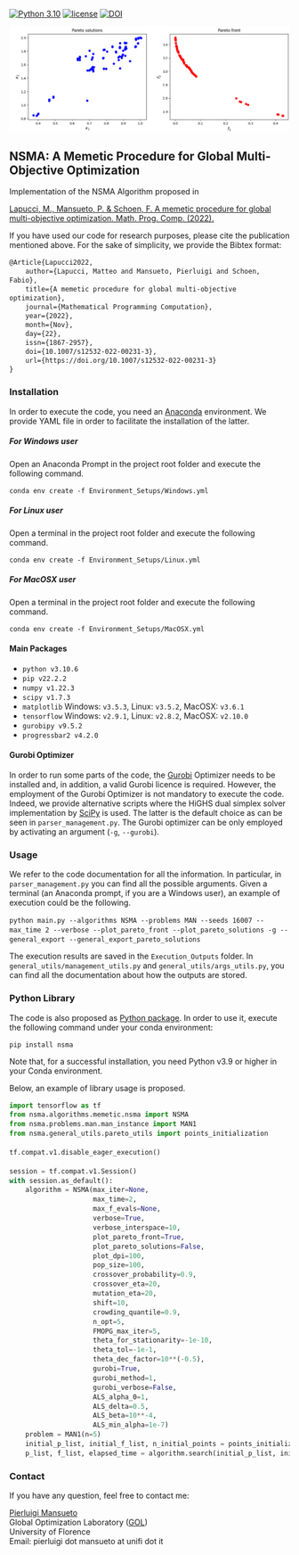 [![Python 3.10](https://img.shields.io/badge/python-3.10-blue.svg)](https://www.python.org/downloads/release/python-3106/)
[![license](https://img.shields.io/badge/license-apache_2.0-orange.svg)](https://opensource.org/licenses/Apache-2.0)
[![DOI](https://zenodo.org/badge/562917525.svg)](https://zenodo.org/badge/latestdoi/562917525)

![Alt Text](README_Front_Image.gif)
## NSMA: A Memetic Procedure for Global Multi-Objective Optimization

Implementation of the NSMA Algorithm proposed in

[Lapucci, M., Mansueto, P. & Schoen, F. A memetic procedure for global multi-objective optimization. Math. Prog. Comp. (2022).](
https://doi.org/10.1007/s12532-022-00231-3)

If you have used our code for research purposes, please cite the publication mentioned above.
For the sake of simplicity, we provide the Bibtex format:

```
@Article{Lapucci2022,
    author={Lapucci, Matteo and Mansueto, Pierluigi and Schoen, Fabio},
    title={A memetic procedure for global multi-objective optimization},
    journal={Mathematical Programming Computation},
    year={2022},
    month={Nov},
    day={22},
    issn={1867-2957},
    doi={10.1007/s12532-022-00231-3},
    url={https://doi.org/10.1007/s12532-022-00231-3}
}
```

### Installation

In order to execute the code, you need an [Anaconda](https://www.anaconda.com/) environment. We provide YAML file in order to facilitate the installation of the latter.

##### For Windows user

Open an Anaconda Prompt in the project root folder and execute the following command.

```
conda env create -f Environment_Setups/Windows.yml
```

##### For Linux user

Open a terminal in the project root folder and execute the following command.

```
conda env create -f Environment_Setups/Linux.yml
```

##### For MacOSX user

Open a terminal in the project root folder and execute the following command.

```
conda env create -f Environment_Setups/MacOSX.yml
```

#### Main Packages

* ```python v3.10.6```
* ```pip v22.2.2```
* ```numpy v1.22.3```
* ```scipy v1.7.3```
* ```matplotlib``` Windows: ```v3.5.3```, Linux: ```v3.5.2```, MacOSX: ```v3.6.1```
* ```tensorflow``` Windows: ```v2.9.1```, Linux: ```v2.8.2```, MacOSX: ```v2.10.0```
* ```gurobipy v9.5.2```
* ```progressbar2 v4.2.0```

#### Gurobi Optimizer

In order to run some parts of the code, the [Gurobi](https://www.gurobi.com/) Optimizer needs to be installed and, in addition, a valid Gurobi licence is required. 
However, the employment of the Gurobi Optimizer is not mandatory to execute the code. 
Indeed, we provide alternative scripts where the HiGHS dual simplex solver implementation by [SciPy](https://scipy.org/) is used. The latter is the default choice as can be seen in ```parser_management.py```. 
The Gurobi optimizer can be only employed by activating an argument (```-g```, ```--gurobi```). 

### Usage

We refer to the code documentation for all the information. In particular, in ```parser_management.py``` you can find all the possible arguments.
Given a terminal (an Anaconda prompt, if you are a Windows user), an example of execution could be the following.

```python main.py --algorithms NSMA --problems MAN --seeds 16007 --max_time 2 --verbose --plot_pareto_front --plot_pareto_solutions -g --general_export --general_export_pareto_solutions```

The execution results are saved in the ```Execution_Outputs``` folder. In ```general_utils/management_utils.py``` and ```general_utils/args_utils.py```, you can find all the documentation about how the outputs are stored.

### Python Library

The code is also proposed as [Python package](https://pypi.org/project/nsma/). In order to use it, execute the following command under your conda environment:

```
pip install nsma
```

Note that, for a successful installation, you need Python v3.9 or higher in your Conda environment.

Below, an example of library usage is proposed.

```python
import tensorflow as tf
from nsma.algorithms.memetic.nsma import NSMA
from nsma.problems.man.man_instance import MAN1
from nsma.general_utils.pareto_utils import points_initialization

tf.compat.v1.disable_eager_execution()

session = tf.compat.v1.Session()
with session.as_default():
    algorithm = NSMA(max_iter=None, 
                     max_time=2, 
                     max_f_evals=None, 
                     verbose=True, 
                     verbose_interspace=10, 
                     plot_pareto_front=True, 
                     plot_pareto_solutions=False, 
                     plot_dpi=100, 
                     pop_size=100, 
                     crossover_probability=0.9, 
                     crossover_eta=20, 
                     mutation_eta=20, 
                     shift=10, 
                     crowding_quantile=0.9, 
                     n_opt=5, 
                     FMOPG_max_iter=5, 
                     theta_for_stationarity=-1e-10, 
                     theta_tol=-1e-1, 
                     theta_dec_factor=10**(-0.5), 
                     gurobi=True, 
                     gurobi_method=1, 
                     gurobi_verbose=False, 
                     ALS_alpha_0=1, 
                     ALS_delta=0.5, 
                     ALS_beta=10**-4, 
                     ALS_min_alpha=1e-7)
    problem = MAN1(n=5)
    initial_p_list, initial_f_list, n_initial_points = points_initialization(problem, 'hyper', 5)
    p_list, f_list, elapsed_time = algorithm.search(initial_p_list, initial_f_list, problem)
```

### Contact

If you have any question, feel free to contact me:

[Pierluigi Mansueto](https://webgol.dinfo.unifi.it/pierluigi-mansueto/)<br>
Global Optimization Laboratory ([GOL](https://webgol.dinfo.unifi.it/))<br>
University of Florence<br>
Email: pierluigi dot mansueto at unifi dot it
